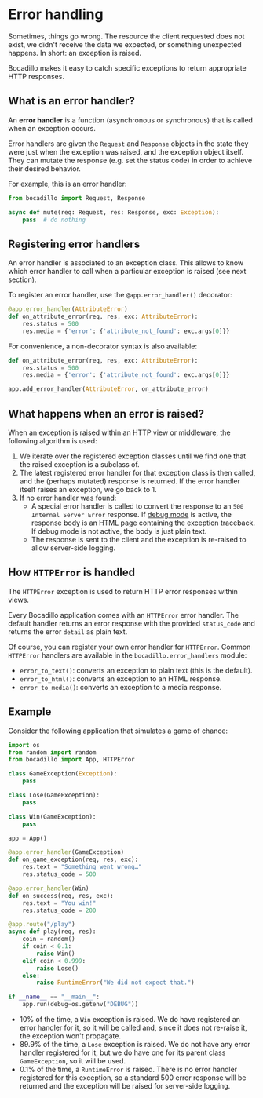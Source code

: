 # Error handling

Sometimes, things go wrong. The resource the client requested does not exist, we didn't receive the data we expected, or something unexpected happens. In short: an exception is raised.

Bocadillo makes it easy to catch specific exceptions to return appropriate HTTP responses.

## What is an error handler?

An **error handler** is a function (asynchronous or synchronous) that is called when an exception occurs.

Error handlers are given the `Request` and `Response` objects in the state they were just when the exception was raised, and the exception object itself. They can mutate the response (e.g. set the status code) in order to achieve their desired behavior.

For example, this is an error handler:

```python
from bocadillo import Request, Response

async def mute(req: Request, res: Response, exc: Exception):
    pass  # do nothing
```

## Registering error handlers

An error handler is associated to an exception class. This allows to know which error handler to call when a particular exception is raised (see next section).

To register an error handler, use the `@app.error_handler()` decorator:

```python
@app.error_handler(AttributeError)
def on_attribute_error(req, res, exc: AttributeError):
    res.status = 500
    res.media = {'error': {'attribute_not_found': exc.args[0]}}
```

For convenience, a non-decorator syntax is also available:

```python
def on_attribute_error(req, res, exc: AttributeError):
    res.status = 500
    res.media = {'error': {'attribute_not_found': exc.args[0]}}

app.add_error_handler(AttributeError, on_attribute_error)
```

## What happens when an error is raised?

When an exception is raised within an HTTP view or middleware, the following algorithm is used:

1. We iterate over the registered exception classes until we find one that the raised exception is a subclass of.
2. The latest registered error handler for that exception class is then called, and the (perhaps mutated) response is returned. If the error handler itself raises an exception, we go back to 1.
3. If no error handler was found:
   - A special error handler is called to convert the response to an `500 Internal Server Error` response. If [debug mode] is active, the response body is an HTML page containing the exception traceback. If debug mode is not active, the body is just plain text.
   - The response is sent to the client and the exception is re-raised to allow server-side logging.

[debug mode]: /guides/app.md#debug-mode

## How `HTTPError` is handled

The `HTTPError` exception is used to return HTTP error responses within views.

Every Bocadillo application comes with an `HTTPError` error handler. The default handler returns an error response with the provided `status_code` and returns the error `detail` as plain text.

Of course, you can register your own error handler for `HTTPError`. Common `HTTPError` handlers are available in the `bocadillo.error_handlers` module:

- `error_to_text()`: converts an exception to plain text (this is the default).
- `error_to_html()`: converts an exception to an HTML response.
- `error_to_media()`: converts an exception to a media response.

## Example

Consider the following application that simulates a game of chance:

```python
import os
from random import random
from bocadillo import App, HTTPError

class GameException(Exception):
    pass

class Lose(GameException):
    pass

class Win(GameException):
    pass

app = App()

@app.error_handler(GameException)
def on_game_exception(req, res, exc):
    res.text = "Something went wrong…"
    res.status_code = 500

@app.error_handler(Win)
def on_success(req, res, exc):
    res.text = "You win!"
    res.status_code = 200

@app.route("/play")
async def play(req, res):
    coin = random()
    if coin < 0.1:
        raise Win()
    elif coin < 0.999:
        raise Lose()
    else:
        raise RuntimeError("We did not expect that.")

if __name__ == "__main__":
    app.run(debug=os.getenv("DEBUG"))
```

- 10% of the time, a `Win` exception is raised. We do have registered an error handler for it, so it will be called and, since it does not re-raise it, the exception won't propagate.
- 89.9% of the time, a `Lose` exception is raised. We do not have any error handler registered for it, but we do have one for its parent class `GameException`, so it will be used.
- 0.1% of the time, a `RuntimeError` is raised. There is no error handler registered for this exception, so a standard 500 error response will be returned and the exception will be raised for server-side logging.
